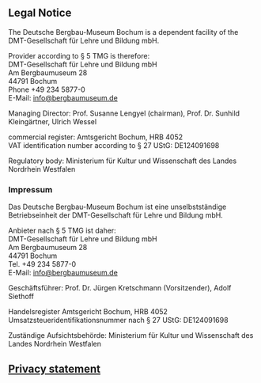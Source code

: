 ## Legal Notice

The Deutsche Bergbau-Museum Bochum is a dependent facility of the
DMT-Gesellschaft für Lehre und Bildung mbH.

Provider according to § 5 TMG is therefore:  
DMT-Gesellschaft für Lehre und Bildung mbH  
Am Bergbaumuseum 28  
44791 Bochum  
Phone +49 234 5877-0  
E-Mail: [info@bergbaumuseum.de](info@bergbaumuseum.de)

Managing Director: Prof. Susanne Lengyel (chairman), Prof. Dr. Sunhild
Kleingärtner, Ulrich Wessel

commercial register: Amtsgericht Bochum, HRB 4052  
VAT identification number according to § 27 UStG: DE124091698

Regulatory body: Ministerium für Kultur und Wissenschaft des Landes
Nordrhein Westfalen

### Impressum

Das Deutsche Bergbau-Museum Bochum ist eine unselbstständige
Betriebseinheit der DMT-Gesellschaft für Lehre und Bildung mbH.

Anbieter nach § 5 TMG ist daher:  
DMT-Gesellschaft für Lehre und Bildung mbH  
Am Bergbaumuseum 28  
44791 Bochum  
Tel. +49 234 5877-0  
E-Mail: [info@bergbaumuseum.de](info@bergbaumuseum.de)

Geschäftsführer: Prof. Dr. Jürgen Kretschmann (Vorsitzender), Adolf
Siethoff

Handelsregister Amtsgericht Bochum, HRB 4052  
Umsatzsteueridentifikationsnummer nach § 27 UStG: DE124091698

Zuständige Aufsichtsbehörde: Ministerium für Kultur und Wissenschaft des
Landes Nordrhein Westfalen

## [Privacy statement](https://dse.cortina-consult.com/privacy/6140aab59b531)
